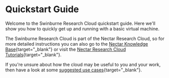 # Quickstart Guide

Welcome to the Swinburne Research Cloud quickstart guide. Here we'll show you how to quickly get up and running with a basic virtual machine.

The Swinburne Research Cloud is part of the Nectar Research Cloud, so for more detailed instructions you can also go to the [Nectar Knowledge Base](https://support.ehelp.edu.au/support/solutions){target="_blank"}
or visit the
[Nectar Research Cloud Tutorials](https://tutorials.rc.nectar.org.au/){target="_blank"}.

If you're unsure about how the cloud may be useful to you and your work, then have a look at some [suggested use cases](http://training.nectar.org.au/package03/sections/all.html){target="_blank"}.
